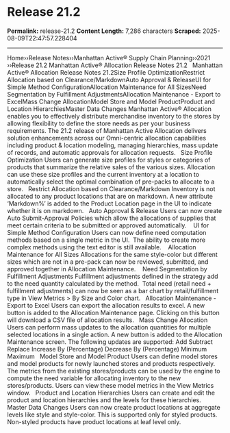 # Release 21.2

**Permalink:** release-21.2
**Content Length:** 7,286 characters
**Scraped:** 2025-08-09T22:47:57.228404

---

Home&rsaquo;&rsaquo;Release Notes&rsaquo;&rsaquo;Manhattan Active® Supply Chain Planning&rsaquo;&rsaquo;2021 ››Release 21.2 Manhattan Active&reg; Allocation Release Notes 21.2 &nbsp; Manhattan Active&reg; Allocation Release Notes 21.2Size Profile OptimizationRestrict Allocation based on Clearance/MarkdownAuto Approval &amp; ReleaseUI for Simple Method ConfigurationAllocation Maintenance for All SizesNeed Segmentation by Fulfillment AdjustmentsAllocation Maintenance - Export to ExcelMass Change AllocationModel Store and Model ProductProduct and Location HierarchiesMaster Data Changes Manhattan Active&reg; Allocation enables you to effectively distribute merchandise inventory to the stores by allowing&nbsp;flexibility to define the store needs as per your&nbsp;business requirements. The 21.2&nbsp;release of Manhattan Active Allocation delivers solution enhancements across our Omni-centric allocation capabilities including product &amp; location modeling, managing hierarchies, mass update of&nbsp;records, and automatic approvals for allocation requests. &nbsp; Size Profile Optimization Users can&nbsp;generate size profiles for styles or categories of products that summarize the relative sales of the&nbsp;various sizes. Allocation can use these size profiles&nbsp;and the current inventory at a location to automatically select the optimal combination of pre-packs to allocate to a store. &nbsp; Restrict Allocation based on Clearance/Markdown Inventory is not allocated to any product locations that are on markdown. A new attribute &lsquo;Markdown%&rsquo; is added to&nbsp;the Product Location page in the UI to indicate whether&nbsp;it is on markdown. &nbsp; Auto Approval &amp; Release Users can now create Auto Submit-Approval Policies which allow the&nbsp;allocations of supplies that meet certain criteria to&nbsp;be submitted or approved automatically.&nbsp; &nbsp; UI for Simple Method Configuration Users can now define need computation methods based on a single metric in the UI.&nbsp; The ability to create more complex methods using the text editor is still available.&nbsp; &nbsp; Allocation Maintenance for All Sizes Allocations for the same style-color but different sizes&nbsp;which are not in a pre-pack can now be reviewed, submitted, and approved together in Allocation Maintenance.&nbsp; &nbsp; Need Segmentation by Fulfillment Adjustments Fulfillment adjustments defined in the strategy add to the need quantity calculated by the method.&nbsp; Total need (retail need + fulfillment adjustments) can now be seen as a bar chart by retail/fulfillment type in View Metrics &gt; By Size and Color chart. &nbsp; Allocation Maintenance - Export to Excel Users can export the allocation results to excel.&nbsp;A new button is added to the Allocation Maintenance page. Clicking on this button will download a CSV file of allocation results. &nbsp; Mass Change Allocation Users can perform mass updates&nbsp;to the allocation quantities for multiple selected locations in a single action. A new button is added to the Allocation Maintenance screen. The following updates are supported: Add Subtract Replace Increase By (Percentage) Decrease By (Percentage) Minimum Maximum &nbsp; Model Store and Model Product Users can define model stores and model products for newly launched stores and products respectively. The metrics from the existing&nbsp;stores/products can be used by the engine to compute the need variable for allocating inventory to the new stores/products. Users can view these model metrics in the View Metrics window. &nbsp; Product and Location Hierarchies Users can create and edit the product and location hierarchies and the levels for these hierarchies. &nbsp; Master Data Changes Users can now create product locations at aggregate levels like style and style-color. This is supported only for styled products.&nbsp; Non-styled products&nbsp;have product locations at leaf level only. &nbsp;